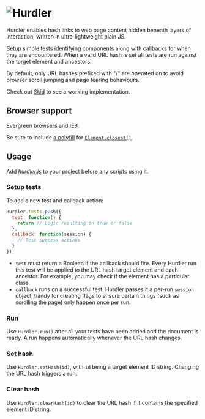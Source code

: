 # ![Hurdler](http://jaydenseric.com/shared/hurdler-logo.svg)

Hurdler enables hash links to web page content hidden beneath layers of interaction, written in ultra-lightweight plain JS.

Setup simple tests identifying components along with callbacks for when they are encountered. When a valid URL hash is set all tests are run against the target element and ancestors.

By default, only URL hashes prefixed with "/" are operated on to avoid browser scroll jumping and page tearing behaviours.

Check out [Skid](https://github.com/jaydenseric/Skid) to see a working implementation.

## Browser support

Evergreen browsers and IE9.

Be sure to include [a polyfill](https://plainjs.com/javascript/traversing/get-closest-element-by-selector-39) for [`Element.closest()`](https://developer.mozilla.org/docs/Web/API/Element/closest).

## Usage

Add [*hurdler.js*](https://github.com/jaydenseric/Hurdler/blob/master/hurdler.js) to your project before any scripts using it.

### Setup tests

To add a new test and callback action:

```js
Hurdler.tests.push({
  test: function() {
    return // Logic resulting in true or false
  },
  callback: function(session) {
    // Test success actions
  }
});
```

- `test` must return a Boolean if the callback should fire. Every Hurdler run this test will be applied to the URL hash target element and each ancestor. For example, you may check if the element has a particular class.
- `callback` runs on a successful test. Hurdler passes it a per-run `session` object, handy for creating flags to ensure certain things (such as scrolling the page) only happen once per run.

### Run

Use `Hurdler.run()` after all your tests have been added and the document is ready. A run happens automatically whenever the URL hash changes.

### Set hash

Use `Hurdler.setHash(id)`, with `id` being a target element ID string. Changing the URL hash triggers a run.

### Clear hash

Use `Hurdler.clearHash(id)` to clear the URL hash if it contains the specified element ID string.
